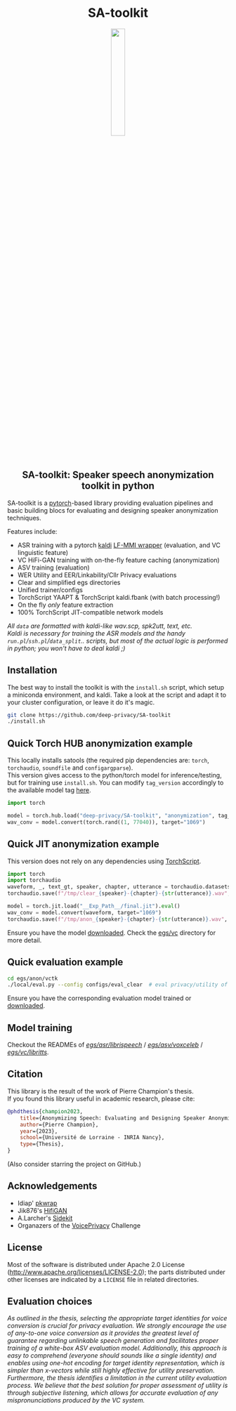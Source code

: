<div align="center">
<h1 align='center'>SA-toolkit</h1>
<img src="https://user-images.githubusercontent.com/7476655/232308795-90cef60d-08dd-4964-96cd-2afb4a6c03b0.jpg" width="25%">
<h2 align='center'>SA-toolkit: Speaker speech anonymization toolkit in python</h2>
</div>

SA-toolkit is a [pytorch](https://pytorch.org/)-based library providing evaluation pipelines and basic building blocs for evaluating and designing speaker anonymization techniques.

Features include:

- ASR training with a pytorch [kaldi](https://github.com/kaldi-asr/kaldi) [LF-MMI wrapper](https://github.com/idiap/pkwrap) (evaluation, and VC linguistic feature)
- VC HiFi-GAN training with on-the-fly feature caching (anonymization)
- ASV training (evaluation)
- WER Utility and EER/Linkability/Cllr Privacy evaluations
- Clear and simplified egs directories
- Unified trainer/configs
- TorchScript YAAPT & TorchScript kaldi.fbank (with batch processing!)
- On the fly _only_ feature extraction
- 100% TorchScript JIT-compatible network models

_All `data` are formatted with kaldi-like wav.scp, spk2utt, text, etc._  
_Kaldi is necessary for training the ASR models and the handy `run.pl`/`ssh.pl`/`data_split`.. scripts, but most of the actual logic is performed in python; you won't have to deal kaldi ;)_


## Installation

The best way to install the toolkit is with the `install.sh` script, which setup a miniconda environment, and kaldi.
Take a look at the script and adapt it to your cluster configuration, or leave it do it's magic.

```sh
git clone https://github.com/deep-privacy/SA-toolkit
./install.sh
```

## Quick Torch HUB anonymization example

This locally installs satools (the required pip dependencies are: `torch`, `torchaudio`, `soundfile` and `configargparse`).  
This version gives access to the python/torch model for inference/testing, but for training use `install.sh`.
You can modify `tag_version` accordingly to the available model tag [here](https://github.com/deep-privacy/SA-toolkit/releases).

```python
import torch

model = torch.hub.load("deep-privacy/SA-toolkit", "anonymization", tag_version="hifigan_bn_tdnnf_wav2vec2_vq_48_v1", trust_repo=True)
wav_conv = model.convert(torch.rand((1, 77040)), target="1069")
```

## Quick JIT anonymization example

This version does not rely on any dependencies using [TorchScript](https://pytorch.org/docs/stable/jit.html).

```python
import torch
import torchaudio
waveform, _, text_gt, speaker, chapter, utterance = torchaudio.datasets.LIBRISPEECH("/tmp", "dev-clean", download=True)[1]
torchaudio.save(f"/tmp/clear_{speaker}-{chapter}-{str(utterance)}.wav", waveform, 16000)

model = torch.jit.load("__Exp_Path__/final.jit").eval()
wav_conv = model.convert(waveform, target="1069")
torchaudio.save(f"/tmp/anon_{speaker}-{chapter}-{str(utterance)}.wav", wav_conv, 16000)
```
Ensure you have the model [downloaded](https://github.com/deep-privacy/SA-toolkit/releases).
Check the [egs/vc](egs/vc) directory for more detail.

## Quick evaluation example

```sh
cd egs/anon/vctk
./local/eval.py --config configs/eval_clear  # eval privacy/utility of the signals
```
Ensure you have the corresponding evaluation model trained or [downloaded](https://github.com/deep-privacy/SA-toolkit/releases).

## Model training

Checkout the READMEs of _[egs/asr/librispeech](egs/asr/librispeech)_ / _[egs/asv/voxceleb](./egs/asv/voxceleb)_ / _[egs/vc/libritts](egs/vc/libritts)_.

## Citation

This library is the result of the work of Pierre Champion's thesis.  
If you found this library useful in academic research, please cite:

```bibtex
@phdthesis{champion2023,
    title={Anonymizing Speech: Evaluating and Designing Speaker Anonymization Techniques},
    author={Pierre Champion},
    year={2023},
    school={Université de Lorraine - INRIA Nancy},
    type={Thesis},
}
```

(Also consider starring the project on GitHub.)

## Acknowledgements
* Idiap' [pkwrap](https://github.com/idiap/pkwrap)
* Jik876's [HifiGAN](https://github.com/jik876/hifi-gan)
* A.Larcher's [Sidekit](https://git-lium.univ-lemans.fr/speaker/sidekit)
* Organazers of the [VoicePrivacy](https://github.com/Voice-Privacy-Challenge/Voice-Privacy-Challenge-2022) Challenge

## License
Most of the software is distributed under Apache 2.0 License (http://www.apache.org/licenses/LICENSE-2.0); the parts distributed under other licenses are indicated by a `LICENSE` file in related directories.

## Evaluation choices
_As outlined in the thesis, selecting the appropriate target identities for voice conversion is crucial for privacy evaluation. We strongly encourage the use of any-to-one voice conversion as it provides the greatest level of guarantee regarding unlinkable speech generation and facilitates proper training of a white-box ASV evaluation model. Additionally, this approach is easy to comprehend (everyone should sounds like a single identity) and enables using one-hot encoding for target identity representation, which is simpler than x-vectors while still highly effective for utility preservation.  
Furthermore, the thesis identifies a limitation in the current utility evaluation process. We believe that the best solution for proper assessment of utility is through subjective listening, which allows for accurate evaluation of any mispronunciations produced by the VC system._
